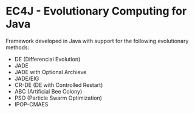# EC4J - Evolutionary Computing for Java
Framework developed in Java with support for the following evolutionary methods:
- DE (Differencial Evolution)
- JADE
- JADE with Optional Archieve
- JADE/EIG
- CR-DE (DE with Controlled Restart)
- ABC (Artificial Bee Colony)
- PSO (Particle Swarm Optimization)
- IPOP-CMAES
